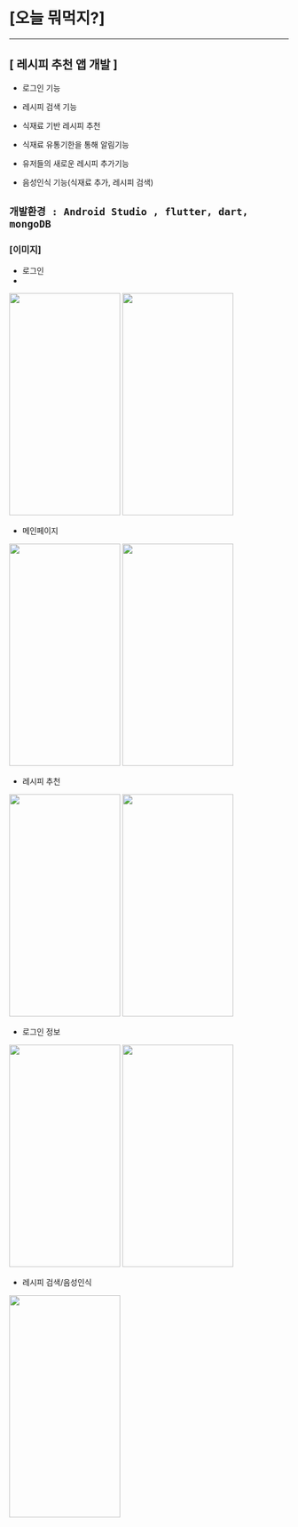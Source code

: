 

# [오늘 뭐먹지?]
---

## [ 레시피 추천 앱 개발 ]

- 로그인 기능 

- 레시피 검색 기능 

- 식재료 기반 레시피 추천 

- 식재료 유통기한을 통해 알림기능 

- 유저들의 새로운 레시피 추가기능 

- 음성인식 기능(식재료 추가, 레시피 검색)

 `개발환경 : Android Studio , flutter, dart, mongoDB`
---
### [이미지]

- 로그인
- 
<img src = "https://user-images.githubusercontent.com/65913073/118404517-37b36300-b6ae-11eb-8c8d-927445725b82.png" width ="200" height="400"> <img src = "https://user-images.githubusercontent.com/65913073/101260827-eeadc900-3775-11eb-8103-bdc381790f06.png" width ="200" height="400">

- 메인페이지

<img src = "https://user-images.githubusercontent.com/65913073/101260828-f2d9e680-3775-11eb-94c2-9d31e8c9400c.png" width ="200" height="400"> <img src = "https://user-images.githubusercontent.com/65913073/101260836-ff5e3f00-3775-11eb-93ff-d46b10b445dd.png" width ="200" height="400">
- 레시피 추천 

<img src = "https://user-images.githubusercontent.com/65913073/101260842-06854d00-3776-11eb-89b8-6cefdecd9bd8.png" width ="200" height="400"> <img src = "https://user-images.githubusercontent.com/65913073/101260844-0a18d400-3776-11eb-8141-49cda1354d8b.png" width ="200" height="400">

- 로그인 정보 

<img src = "https://user-images.githubusercontent.com/65913073/101260851-1ac94a00-3776-11eb-972c-0e4639574055.png" width ="200" height="400"> <img src = "https://user-images.githubusercontent.com/65913073/101260846-0f761e80-3776-11eb-9212-8cb05cf54259.png" width ="200" height="400">

- 레시피 검색/음성인식 

<img src = "https://user-images.githubusercontent.com/65913073/101260849-156bff80-3776-11eb-9363-7383c914ec3d.png" width ="200" height="400">
